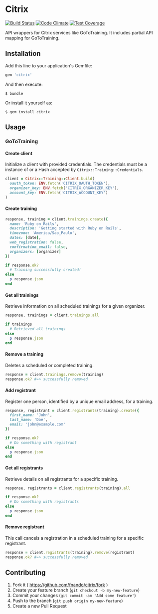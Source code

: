 # Citrix

[![Build Status](https://travis-ci.org/fnando/citrix.svg)](https://travis-ci.org/fnando/citrix)
[![Code Climate](https://codeclimate.com/github/fnando/citrix/badges/gpa.svg)](https://codeclimate.com/github/fnando/citrix)
[![Test Coverage](https://codeclimate.com/github/fnando/citrix/badges/coverage.svg)](https://codeclimate.com/github/fnando/citrix)

API wrappers for Citrix services like GoToTraining. It includes partial API mapping for GoToTraining.

## Installation

Add this line to your application's Gemfile:

```ruby
gem 'citrix'
```

And then execute:

    $ bundle

Or install it yourself as:

    $ gem install citrix

## Usage

### GoToTraining

#### Create client

Initialize a client with provided credentials.
The credentials must be a instance of or
a Hash accepted by `Citrix::Training::Credentials`.

```ruby
client = Citrix::Training::Client.build(
  oauth_token: ENV.fetch('CITRIX_OAUTH_TOKEN'),
  organizer_key: ENV.fetch('CITRIX_ORGANIZER_KEY'),
  account_key: ENV.fetch('CITRIX_ACCOUNT_KEY')
)
```

#### Create training

```ruby
response, training = client.trainings.create({
  name: 'Ruby on Rails',
  description: 'Getting started with Ruby on Rails',
  timezone: 'America/Sao_Paulo',
  dates: [date],
  web_registration: false,
  confirmation_email: false,
  organizers: [organizer]
})

if response.ok?
  # Training successfully created!
else
  p response.json
end
```

#### Get all trainings

Retrieve information on all scheduled trainings for a given organizer.

```ruby
response, trainings = client.trainings.all

if trainings
  # Retrieved all trainings
else
  p response.json
end
```

#### Remove a training

Deletes a scheduled or completed training.

```ruby
response = client.trainings.remove(training)
response.ok? #=> successfully removed
```

#### Add registrant

Register one person, identified by a unique email address, for a training.

```ruby
response, registrant = client.registrants(training).create({
  first_name: 'John',
  last_name: 'Doe',
  email: 'john@example.com'
})

if response.ok?
  # Do something with registrant
else
  p response.json
end
```

#### Get all registrants

Retrieve details on all registrants for a specific training.

```ruby
response, registrants = client.registrants(training).all

if response.ok?
  # Do something with registrants
else
  p response.json
end
```

#### Remove registrant

This call cancels a registration in a scheduled training for a
specific registrant.

```ruby
response = client.registrants(training).remove(registrant)
response.ok? #=> successfully removed
```

## Contributing

1. Fork it ( https://github.com/fnando/citrix/fork )
2. Create your feature branch (`git checkout -b my-new-feature`)
3. Commit your changes (`git commit -am 'Add some feature'`)
4. Push to the branch (`git push origin my-new-feature`)
5. Create a new Pull Request
